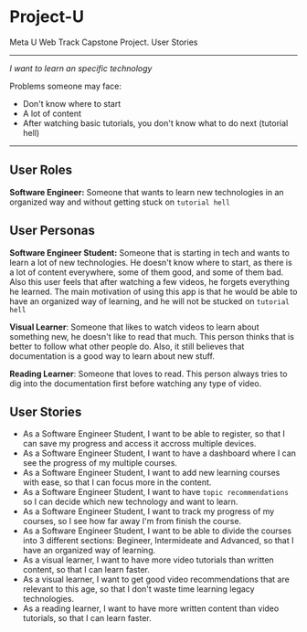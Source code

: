 # Project-U
Meta U Web Track Capstone Project.
User Stories							        

---

*I want to learn an specific technology*

Problems someone may face:
- Don't know where to start
- A lot of content
- After watching basic tutorials, you don't know what to do next (tutorial hell)

---



## User Roles
**Software Engineer:** Someone that wants to learn new technologies in an organized way and without getting stuck on `tutorial hell`


## User Personas
**Software Engineer Student:** Someone that is starting in tech and wants to learn a lot of new technologies. He doesn't know where to start, as there is a lot of content everywhere, some of them good, and some of them bad. Also this user feels that after watching a few videos, he forgets everything he learned. The main motivation of using this app is that he would be able to have an organized way of learning, and he will not be stucked on `tutorial hell`

**Visual Learner**: Someone that likes to watch videos to learn about something new, he doesn't like to read that much. This person thinks that is better to follow what other people do. Also, it still believes that documentation is a good way to learn about new stuff.

**Reading Learner**: Someone that loves to read. This person always tries to dig into the documentation first before watching any type of video. 



## User Stories

- As a Software Engineer Student, I want to be able to register, so that I can save my progress and access it accross multiple devices.
- As a Software Engineer Student, I want to have a dashboard where I can see the progress of my multiple courses.
- As a Software Engineer Student, I want to add new learning courses with ease, so that I can focus more in the content.
- As a Software Engineer Student, I want to have `topic recommendations` so I can decide which new technology and want to learn.
- As a Software Engineer Student, I want to track my progress of my courses, so I see how far away I'm from finish the course.
- As a Software Engineer Student, I want to be able to divide the courses into 3 different sections: Begineer, Intermideate and Advanced, so that I have an organized way of learning.
- As a visual learner, I want to have more video tutorials than written content, so that I can learn faster.
- As a visual learner, I want to get good video recommendations that are relevant to this age, so that I don't waste time learning legacy technologies.
- As a reading learner, I want to have more written content than video tutorials, so that I can learn faster.



